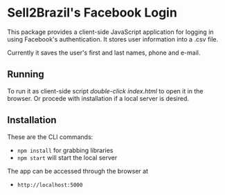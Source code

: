 
# Sell2Brazil's Facebook Login

This package provides a client-side JavaScript application for logging in
using Facebook's authentication. It stores user information into a .csv file.

Currently it saves the user's first and last names, phone and e-mail.

Running
-------
To run it as client-side script *double-click index.html* to open it in the browser. Or procede with installation if a local server is desired.

Installation
------------

These are the CLI commands:
- `npm install` for grabbing libraries
- `npm start` will start the local server

The app can be accessed through the browser at
- `http://localhost:5000`